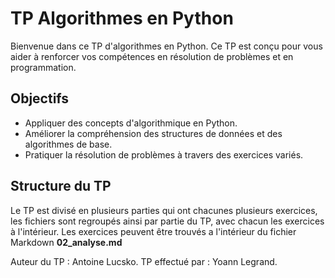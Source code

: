 # TP Algorithmes en Python

Bienvenue dans ce TP d'algorithmes en Python. Ce TP est conçu pour vous aider à renforcer vos compétences en résolution de problèmes et en programmation.

## Objectifs

- Appliquer des concepts d'algorithmique en Python.
- Améliorer la compréhension des structures de données et des algorithmes de base.
- Pratiquer la résolution de problèmes à travers des exercices variés.

## Structure du TP

Le TP est divisé en plusieurs parties qui ont chacunes plusieurs exercices, les fichiers sont regroupés ainsi par partie du TP, avec chacun les exercices à l'intérieur. Les exercices peuvent être trouvés a l'intérieur du fichier Markdown **02_analyse.md**


Auteur du TP : Antoine Lucsko.
TP effectué par : Yoann Legrand.
